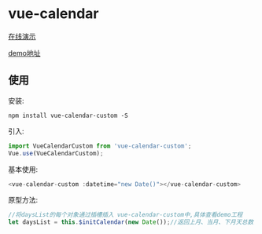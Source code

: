 # vue-calendar

[在线演示](http://106.14.171.75)

[demo地址](https://github.com/tianhub/vue-calendar-custom-demo.git)


## 使用

安装:

```
npm install vue-calendar-custom -S
```
引入:

```javascript
import VueCalendarCustom from 'vue-calendar-custom';
Vue.use(VueCalendarCustom);
```


基本使用:

```javascript
<vue-calendar-custom :datetime="new Date()"></vue-calendar-custom>
```

原型方法:

```javascript
//将daysList的每个对象通过插槽插入 vue-calendar-custom中,具体查看demo工程
let daysList = this.$initCalendar(new Date());//返回上月、当月、下月天总数
```

